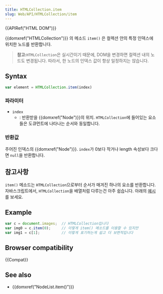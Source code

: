 ```yaml
---
title: HTMLCollection.item
slug: Web/API/HTMLCollection/item
---
```


{{APIRef("HTML DOM")}}

{{domxref("HTMLCollection")}} 의 메소드 `item()` 은 컬렉션 안의 특정 인덱스에 위치한 노드를 반환합니다.

> **참고:**`HTMLCollection`은 실시간이기 때문에, DOM을 변경하면 컬렉션 내의 노드도 변경됩니다. 따라서, 한 노드의 인덱스 값이 항상 일정하지는 않습니다.

## Syntax

```js
var element = HTMLCollection.item(index)
```

### 파라미터

- `index`
  - : 반환받을 {{domxref("Node")}}의 위치. `HTMLCollection`에 들어있는 요소들은 도큐먼트에 나타나는 순서와 동일합니다.

### 반환값

주어진 인덱스의 {{domxref("Node")}}. `index`가 0보다 작거나 length 속성보다 크다면 `null`을 반환합니다.

## 참고사항

`item()` 메소드는 `HTMLCollection`으로부터 순서가 매겨진 하나의 요소를 반환합니다. 자바스크립트에서, `HTMLCollection`을 배열처럼 다루는건 아주 쉽습니다. 아래의 [예시](#example)를 보세요.

## Example

```js
var c = document.images;  // HTMLCollection입니다
var img0 = c.item(0);     // 이렇게 item() 메소드를 이용할 수 있지만
var img1 = c[1];          // 이렇게 표기하는게 쉽고 더 보편적입니다
```

## Browser compatibility

{{Compat}}

## See also

- {{domxref("NodeList.item()")}}

